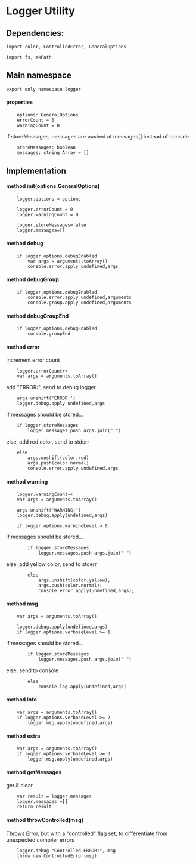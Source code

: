 Logger Utility
==============


Dependencies:
-------------

    import color, ControlledError, GeneralOptions

    import fs, mkPath 

## Main namespace

    export only namespace logger

#### properties 

        options: GeneralOptions
        errorCount = 0
        warningCount = 0

if storeMessages, messages are pushed at messages[] instead of console.

        storeMessages: boolean
        messages: string Array = []

Implementation
---------------

#### method init(options:GeneralOptions)

        logger.options = options

        logger.errorCount = 0
        logger.warningCount = 0

        logger.storeMessages=false
        logger.messages=[]
    

#### method debug

        if logger.options.debugEnabled
            var args = arguments.toArray()
            console.error.apply undefined,args

#### method debugGroup

        if logger.options.debugEnabled
            console.error.apply undefined,arguments
            console.group.apply undefined,arguments

#### method debugGroupEnd

        if logger.options.debugEnabled
            console.groupEnd

#### method error
    
increment error count 

        logger.errorCount++
        var args = arguments.toArray()

add "ERROR:", send to debug logger

        args.unshift('ERROR:')
        logger.debug.apply undefined,args

if messages should be stored...

        if logger.storeMessages
            logger.messages.push args.join(" ")

else, add red color, send to stderr

        else
            args.unshift(color.red)
            args.push(color.normal)
            console.error.apply undefined,args


#### method warning

        logger.warningCount++
        var args = arguments.toArray()

        args.unshift('WARNING:')
        logger.debug.apply(undefined,args)
        
        if logger.options.warningLevel > 0

if messages should be stored...

            if logger.storeMessages
                logger.messages.push args.join(" ")

else, add yellow color, send to stderr

            else
                args.unshift(color.yellow);
                args.push(color.normal);
                console.error.apply(undefined,args);
        
#### method msg

        var args = arguments.toArray()

        logger.debug.apply(undefined,args)
        if logger.options.verboseLevel >= 1

if messages should be stored...

            if logger.storeMessages
                logger.messages.push args.join(" ")

else, send to console

            else 
                console.log.apply(undefined,args)


#### method info

        var args = arguments.toArray()
        if logger.options.verboseLevel >= 2
            logger.msg.apply(undefined,args)

#### method extra

        var args = arguments.toArray()
        if logger.options.verboseLevel >= 3
            logger.msg.apply(undefined,args)


#### method getMessages
get & clear

        var result = logger.messages
        logger.messages =[]
        return result


#### method throwControlled(msg)
Throws Error, but with a "controlled" flag set, 
to differentiate from unexpected compiler errors

        logger.debug "Controlled ERROR:", msg
        throw new ControlledError(msg)


